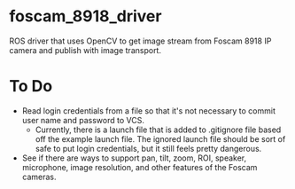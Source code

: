 foscam_8918_driver
======

ROS driver that uses OpenCV to get image stream from Foscam 8918 IP camera and publish with image transport.

To Do
======

 * Read login credentials from a file so that it's not necessary to commit user name and password to VCS.
   * Currently, there is a launch file that is added to .gitignore file based off the example launch file. The ignored launch file should be sort of safe to put login credentials, but it still feels pretty dangerous.
 * See if there are ways to support pan, tilt, zoom, ROI, speaker, microphone, image resolution, and other features of the Foscam cameras.
